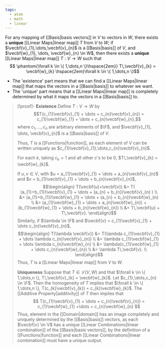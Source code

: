 ```yaml
---
tags:
  - atom
  - math
  - linear
---
```

For any mapping of [[Basis|basis vectors]] in $V$ to vectors in $W$, there exists a **unique** [[Linear Maps|linear map]] $T$ from $V$ to $W$; if $\vecbf{v}_{1},\dots,\vecbf{v}_{n}$ is a [[Basis|basis]] of $V$, and $\vecbf{w}_{1}, \dots, \vecbf{w}_{n} \in W$, then there exists a **unique** [[Linear Maps|linear map]] $T : V \to W$ such that
$$ \phantom{\forall k \in \{ 1,\dots,n \}\hspace{2em}} T\,\vecbf{v}_{k} = \vecbf{w}_{k} \hspace{2em}\forall k \in \{ 1,\dots,n \}$$
- The 'existence' part means that we can find a [[Linear Maps|linear map]] that maps the vectors in a [[Basis|basis]] to whatever we want. 
- The 'unique' part means that a [[Linear Maps|linear map]] is completely determined by what it maps the vectors in a [[Basis|basis]] to.

> [!proof]-
> **Existence**
> Define $T: V \to W$ by
> $$T(c_{1}\vecbf{v}_{1} + \dots + c_{n}\vecbf{v}_{n}) = c_{1}\vecbf{w}_{1} + \dots + c_{n}\vecbf{w}_{n},$$
> where $c_{1},\dots,c_{n}$ are arbitrary elements of $\F$, and $\vecbf{v}_{1}, \dots, \vecbf{v}_{n}$ is a [[Basis|basis]] of $V$.
> 
> Thus, $T$ is a [[Functions|function]], as each element of $V$ can be written uniquely as $c_{1}\vecbf{v}_{1},\dots,c_{n}\vecbf{v}_{n}$.
> 
> For each $k$, taking $c_{k} = 1$ and all other $c$'s to be $0$, $T\,\vecbf{v}_{k} = \vecbf{w}_{k}$.
> 
> If $u,v \in V$, with $u = a_{1}\vecbf{v}_{1} + \dots + a_{n}\vecbf{v}_{n}$ and $v = b_{1}\vecbf{v}_{1} + \dots + b_{n}\vecbf{v}_{n}$,
> $$\begin{align}
> 	T(\vecbf{u}+\vecbf{v}) &= T( (a_{1}+b_{1})\vecbf{v}_{1} + \dots + (a_{n} + b_{n})\vecbf{v}_{n} ) \\
> 	&= (a_{1}+b_{1})\vecbf{w}_{1} + \dots + (a_{n} + b_{n})\vecbf{w}_{n} \\
> 	&= (a_{1}\vecbf{w}_{1} + \dots + a_{n}\vecbf{w}_{n}) + (b_{1}\vecbf{w}_{1} + \dots + b_{n}\vecbf{w}_{n}) \\
> 	&= T\,\vecbf{u} + T\,\vecbf{v}.
> \end{align}$$
> Similarly, if $\lambda \in \F$ and $\vecbf{v} = c_{1}\vecbf{v}_{1} + \dots c_{n}\vecbf{v}_{n}$,
> $$\begin{align}
> 	T(\lambda \vecbf{v}) &= T(\lambda c_{1}\vecbf{v}_{1} + \dots \lambda c_{n}\vecbf{v}_{n}) \\
> 	&= \lambda c_{1}\vecbf{w}_{1} + \dots \lambda c_{n}\vecbf{w}_{n} \\
> 	&= \lambda(c_{1}\vecbf{w}_{1} + \dots c_{n}\vecbf{w}_{n}) \\
> 	&= \lambda T\,\vecbf{v}. \\
> \end{align}$$
> Thus, $T$ is a [[Linear Maps|linear map]] from $V$ to $W$.
> 
> **Uniqueness**
> Suppose that $T \in \mathcal{L}(V,W)$ and that $\forall k \in \{ 1,\dots,n \}, T\,\vecbf{v}_{k} = \vecbf{w}_{k}$. 
> Let $c_{1},\dots,c_{n} \in \F$. Then the homogeneity of $T$ implies that $\forall k \in \{ 1,\dots,n \}, T(c_{k}\vecbf{v}_{k}) = c_{k}\vecbf{w}_{k}$. The [[Additive Property|additivity]] of $T$ then implies that
> $$ T(c_{1}\vecbf{v}_{1} + \dots + c_{n}\vecbf{v}_{n}) = c_{1}\vecbf{w}_{1}  +\dots + c_{n}\vecbf{w}_{n} $$
> Thus, element in the [[Domain|domain]] has an image completely and uniquely determined by the [[Basis|basis]] vectors, as each $\vecbf{v} \in V$ has a unique [[Linear Combinations|linear combination]] of the [[Basis|basis vectors]], by the definition of a [[Functions|function]] and each [[Linear Combinations|linear combination]] must have a unique output.